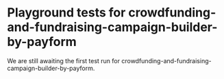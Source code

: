 # Playground tests for crowdfunding-and-fundraising-campaign-builder-by-payform
We are still awaiting the first test run for crowdfunding-and-fundraising-campaign-builder-by-payform.
